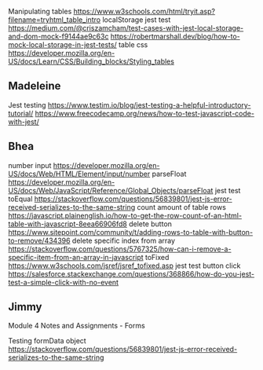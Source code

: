 Manipulating tables
https://www.w3schools.com/html/tryit.asp?filename=tryhtml_table_intro
localStorage jest test
https://medium.com/@criszamcham/test-cases-with-jest-local-storage-and-dom-mock-f9144ae9c63c
https://robertmarshall.dev/blog/how-to-mock-local-storage-in-jest-tests/
table css
https://developer.mozilla.org/en-US/docs/Learn/CSS/Building_blocks/Styling_tables


## Madeleine
Jest testing
https://www.testim.io/blog/jest-testing-a-helpful-introductory-tutorial/
https://www.freecodecamp.org/news/how-to-test-javascript-code-with-jest/


## Bhea
number input
https://developer.mozilla.org/en-US/docs/Web/HTML/Element/input/number
parseFloat
https://developer.mozilla.org/en-US/docs/Web/JavaScript/Reference/Global_Objects/parseFloat
jest test toEqual
https://stackoverflow.com/questions/56839801/jest-js-error-received-serializes-to-the-same-string
count amount of table rows
https://javascript.plainenglish.io/how-to-get-the-row-count-of-an-html-table-with-javascript-8eea66906fd8
delete button
https://www.sitepoint.com/community/t/adding-rows-to-table-with-button-to-remove/434396
delete specific index from array
https://stackoverflow.com/questions/5767325/how-can-i-remove-a-specific-item-from-an-array-in-javascript
toFixed
https://www.w3schools.com/jsref/jsref_tofixed.asp
jest test button click
https://salesforce.stackexchange.com/questions/368866/how-do-you-jest-test-a-simple-click-with-no-event
## Jimmy
Module 4 Notes and Assignments - Forms

Testing formData object
https://stackoverflow.com/questions/56839801/jest-js-error-received-serializes-to-the-same-string

